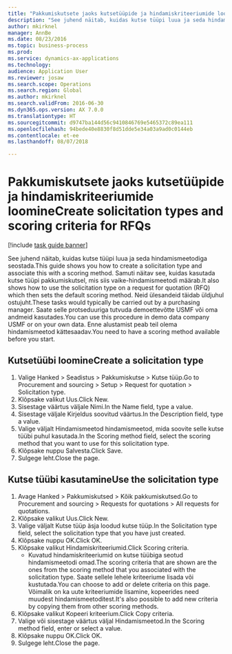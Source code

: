 ```yaml
--- 
title: "Pakkumiskutsete jaoks kutsetüüpide ja hindamiskriteeriumide loomine"
description: "See juhend näitab, kuidas kutse tüüpi luua ja seda hindamismeetodiga seostada."
author: mkirknel
manager: AnnBe
ms.date: 08/23/2016
ms.topic: business-process
ms.prod: 
ms.service: dynamics-ax-applications
ms.technology: 
audience: Application User
ms.reviewer: josaw
ms.search.scope: Operations
ms.search.region: Global
ms.author: mkirknel
ms.search.validFrom: 2016-06-30
ms.dyn365.ops.version: AX 7.0.0
ms.translationtype: HT
ms.sourcegitcommit: d9747ba144d56c9410846769e5465372c89ea111
ms.openlocfilehash: 94bede40e8830f8d51dde5e34a03a9ad0c0144eb
ms.contentlocale: et-ee
ms.lasthandoff: 08/07/2018

---
```

# <a name="create-solicitation-types-and-scoring-criteria-for-rfqs"></a><span data-ttu-id="6876a-103">Pakkumiskutsete jaoks kutsetüüpide ja hindamiskriteeriumide loomine</span><span class="sxs-lookup"><span data-stu-id="6876a-103">Create solicitation types and scoring criteria for RFQs</span></span>

[!include [task guide banner](../../includes/task-guide-banner.md)]

<span data-ttu-id="6876a-104">See juhend näitab, kuidas kutse tüüpi luua ja seda hindamismeetodiga seostada.</span><span class="sxs-lookup"><span data-stu-id="6876a-104">This guide shows you how to create a solicitation type and associate this with a scoring method.</span></span> <span data-ttu-id="6876a-105">Samuti näitav see, kuidas kasutada kutse tüüpi pakkumiskutsel, mis siis vaike-hindamismeetodi määrab.</span><span class="sxs-lookup"><span data-stu-id="6876a-105">It also shows how to use the solicitation type on a request for quotation (RFQ) which then sets the default scoring method.</span></span> <span data-ttu-id="6876a-106">Neid ülesandeid täidab üldjuhul ostujuht.</span><span class="sxs-lookup"><span data-stu-id="6876a-106">These tasks would typically be carried out by a purchasing manager.</span></span> <span data-ttu-id="6876a-107">Saate selle protseduuriga tutvuda demoettevõtte USMF või oma andmeid kasutades.</span><span class="sxs-lookup"><span data-stu-id="6876a-107">You can use this procedure in demo data company USMF or on your own data.</span></span> <span data-ttu-id="6876a-108">Enne alustamist peab teil olema hindamismeetod kättesaadav.</span><span class="sxs-lookup"><span data-stu-id="6876a-108">You need to have a scoring method available before you start.</span></span>


## <a name="create-a-solicitation-type"></a><span data-ttu-id="6876a-109">Kutsetüübi loomine</span><span class="sxs-lookup"><span data-stu-id="6876a-109">Create a solicitation type</span></span>
1. <span data-ttu-id="6876a-110">Valige Hanked > Seadistus > Pakkumiskutse > Kutse tüüp.</span><span class="sxs-lookup"><span data-stu-id="6876a-110">Go to Procurement and sourcing > Setup > Request for quotation > Solicitation type.</span></span>
2. <span data-ttu-id="6876a-111">Klõpsake valikut Uus.</span><span class="sxs-lookup"><span data-stu-id="6876a-111">Click New.</span></span>
3. <span data-ttu-id="6876a-112">Sisestage väärtus väljale Nimi.</span><span class="sxs-lookup"><span data-stu-id="6876a-112">In the Name field, type a value.</span></span>
4. <span data-ttu-id="6876a-113">Sisestage väljale Kirjeldus soovitud väärtus.</span><span class="sxs-lookup"><span data-stu-id="6876a-113">In the Description field, type a value.</span></span>
5. <span data-ttu-id="6876a-114">Valige väljalt Hindamismeetod hindamismeetod, mida soovite selle kutse tüübi puhul kasutada.</span><span class="sxs-lookup"><span data-stu-id="6876a-114">In the Scoring method field, select the scoring method that you want to use for this solicitation type.</span></span>
6. <span data-ttu-id="6876a-115">Klõpsake nuppu Salvesta.</span><span class="sxs-lookup"><span data-stu-id="6876a-115">Click Save.</span></span>
7. <span data-ttu-id="6876a-116">Sulgege leht.</span><span class="sxs-lookup"><span data-stu-id="6876a-116">Close the page.</span></span>

## <a name="use-the-solicitation-type"></a><span data-ttu-id="6876a-117">Kutse tüübi kasutamine</span><span class="sxs-lookup"><span data-stu-id="6876a-117">Use the solicitation type</span></span>
1. <span data-ttu-id="6876a-118">Avage Hanked > Pakkumiskutsed > Kõik pakkumiskutsed.</span><span class="sxs-lookup"><span data-stu-id="6876a-118">Go to Procurement and sourcing > Requests for quotations > All requests for quotations.</span></span>
2. <span data-ttu-id="6876a-119">Klõpsake valikut Uus.</span><span class="sxs-lookup"><span data-stu-id="6876a-119">Click New.</span></span>
3. <span data-ttu-id="6876a-120">Valige väljalt Kutse tüüp äsja loodud kutse tüüp.</span><span class="sxs-lookup"><span data-stu-id="6876a-120">In the Solicitation type field, select the solicitation type that you have just created.</span></span> 
4. <span data-ttu-id="6876a-121">Klõpsake nuppu OK.</span><span class="sxs-lookup"><span data-stu-id="6876a-121">Click OK.</span></span>
5. <span data-ttu-id="6876a-122">Klõpsake valikut Hindamiskriteeriumid.</span><span class="sxs-lookup"><span data-stu-id="6876a-122">Click Scoring criteria.</span></span>
    * <span data-ttu-id="6876a-123">Kuvatud hindamiskriteeriumid on kutse tüübiga seotud hindamismeetodi omad.</span><span class="sxs-lookup"><span data-stu-id="6876a-123">The scoring criteria that are shown are the ones from the scoring method that you associated with the solicitation type.</span></span> <span data-ttu-id="6876a-124">Saate sellele lehele kriteeriume lisada või kustutada.</span><span class="sxs-lookup"><span data-stu-id="6876a-124">You can choose to add or delete criteria on this page.</span></span> <span data-ttu-id="6876a-125">Võimalik on ka uute kriteeriumide lisamine, kopeerides need muudest hindamismeetoditest.</span><span class="sxs-lookup"><span data-stu-id="6876a-125">It's also possible to add new criteria by copying them from other scoring methods.</span></span>  
6. <span data-ttu-id="6876a-126">Klõpsake valikut Kopeeri kriteerium.</span><span class="sxs-lookup"><span data-stu-id="6876a-126">Click Copy criteria.</span></span>
7. <span data-ttu-id="6876a-127">Valige või sisestage väärtus väljal Hindamismeetod.</span><span class="sxs-lookup"><span data-stu-id="6876a-127">In the Scoring method field, enter or select a value.</span></span>
8. <span data-ttu-id="6876a-128">Klõpsake nuppu OK.</span><span class="sxs-lookup"><span data-stu-id="6876a-128">Click OK.</span></span>
9. <span data-ttu-id="6876a-129">Sulgege leht.</span><span class="sxs-lookup"><span data-stu-id="6876a-129">Close the page.</span></span>


